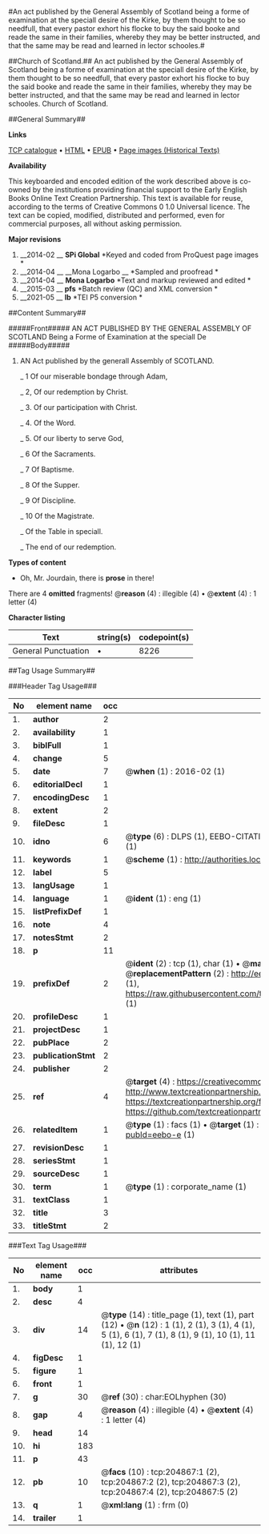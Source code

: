 #An act published by the General Assembly of Scotland being a forme of examination at the speciall desire of the Kirke, by them thought to be so needfull, that every pastor exhort his flocke to buy the said booke and reade the same in their families, whereby they may be better instructed, and that the same may be read and learned in lector schooles.#

##Church of Scotland.##
An act published by the General Assembly of Scotland being a forme of examination at the speciall desire of the Kirke, by them thought to be so needfull, that every pastor exhort his flocke to buy the said booke and reade the same in their families, whereby they may be better instructed, and that the same may be read and learned in lector schooles.
Church of Scotland.

##General Summary##

**Links**

[TCP catalogue](http://www.ota.ox.ac.uk/tcp/)  • 
[HTML](http://tei.it.ox.ac.uk/tcp/Texts-HTML/free/B20/B20332.html)  • 
[EPUB](http://tei.it.ox.ac.uk/tcp/Texts-EPUB/free/B20/B20332.epub) • 
[Page images (Historical Texts)](https://historicaltexts.jisc.ac.uk/eebo-11184995e)

**Availability**

This keyboarded and encoded edition of the work described above is co-owned by the
    institutions providing financial support to the Early English Books Online Text Creation
    Partnership. This text is available for reuse, according to the terms of  Creative Commons 0 1.0 Universal
    licence. The text can be copied, modified, distributed and performed, even for commercial
    purposes, all without asking permission.

**Major revisions**

1. __2014-02 __ __SPi Global__ *Keyed and coded from ProQuest page images *
1. __2014-04 __ __Mona Logarbo __ *Sampled and proofread *
1. __2014-04 __ __Mona Logarbo__ *Text and markup reviewed and edited *
1. __2015-03 __ __pfs__ *Batch review (QC) and XML conversion *
1. __2021-05 __ __lb__ *TEI P5 conversion *

##Content Summary##

#####Front#####
AN ACT PUBLISHED BY THE GENERAL ASSEMBLY OF SCOTLAND Being a Forme of Examination at the speciall De
#####Body#####

1. AN Act published by the generall Assembly of SCOTLAND.

    _ 1 Of our miserable bondage through Adam,

    _ 2, Of our redemption by Christ.

    _ 3. Of our participation with Christ.

    _ 4. Of the Word.

    _ 5. Of our liberty to serve God,

    _ 6 Of the Sacraments.

    _ 7 Of Baptisme.

    _ 8 Of the Supper.

    _ 9 Of Discipline.

    _ 10 Of the Magistrate.

    _ Of the Table in speciall.

    _ The end of our redemption.

**Types of content**

  * Oh, Mr. Jourdain, there is **prose** in there!

There are 4 **omitted** fragments! 
 @__reason__ (4) : illegible (4)  •  @__extent__ (4) : 1 letter (4)

**Character listing**


|Text|string(s)|codepoint(s)|
|---|---|---|
|General Punctuation|•|8226|

##Tag Usage Summary##

###Header Tag Usage###

|No|element name|occ|attributes|
|---|---|---|---|
|1.|__author__|2||
|2.|__availability__|1||
|3.|__biblFull__|1||
|4.|__change__|5||
|5.|__date__|7| @__when__ (1) : 2016-02 (1)|
|6.|__editorialDecl__|1||
|7.|__encodingDesc__|1||
|8.|__extent__|2||
|9.|__fileDesc__|1||
|10.|__idno__|6| @__type__ (6) : DLPS (1), EEBO-CITATION (1), VID (1), EEBO-PROQUEST (1), STC (1), OCLC (1)|
|11.|__keywords__|1| @__scheme__ (1) : http://authorities.loc.gov/ (1)|
|12.|__label__|5||
|13.|__langUsage__|1||
|14.|__language__|1| @__ident__ (1) : eng (1)|
|15.|__listPrefixDef__|1||
|16.|__note__|4||
|17.|__notesStmt__|2||
|18.|__p__|11||
|19.|__prefixDef__|2| @__ident__ (2) : tcp (1), char (1)  •  @__matchPattern__ (2) : ([0-9\-]+):([0-9IVX]+) (1), (.+) (1)  •  @__replacementPattern__ (2) : http://eebo.chadwyck.com/downloadtiff?vid=$1&page=$2 (1), https://raw.githubusercontent.com/textcreationpartnership/Texts/master/tcpchars.xml#$1 (1)|
|20.|__profileDesc__|1||
|21.|__projectDesc__|1||
|22.|__pubPlace__|2||
|23.|__publicationStmt__|2||
|24.|__publisher__|2||
|25.|__ref__|4| @__target__ (4) : https://creativecommons.org/publicdomain/zero/1.0/ (1), http://www.textcreationpartnership.org/docs/. (1), https://textcreationpartnership.org/faq/#faq05 (1), https://github.com/textcreationpartnership (1)|
|26.|__relatedItem__|1| @__type__ (1) : facs (1)  •  @__target__ (1) : https://data.historicaltexts.jisc.ac.uk/view?pubId=eebo-e (1)|
|27.|__revisionDesc__|1||
|28.|__seriesStmt__|1||
|29.|__sourceDesc__|1||
|30.|__term__|1| @__type__ (1) : corporate_name (1)|
|31.|__textClass__|1||
|32.|__title__|3||
|33.|__titleStmt__|2||


###Text Tag Usage###

|No|element name|occ|attributes|
|---|---|---|---|
|1.|__body__|1||
|2.|__desc__|4||
|3.|__div__|14| @__type__ (14) : title_page (1), text (1), part (12)  •  @__n__ (12) : 1 (1), 2 (1), 3 (1), 4 (1), 5 (1), 6 (1), 7 (1), 8 (1), 9 (1), 10 (1), 11 (1), 12 (1)|
|4.|__figDesc__|1||
|5.|__figure__|1||
|6.|__front__|1||
|7.|__g__|30| @__ref__ (30) : char:EOLhyphen (30)|
|8.|__gap__|4| @__reason__ (4) : illegible (4)  •  @__extent__ (4) : 1 letter (4)|
|9.|__head__|14||
|10.|__hi__|183||
|11.|__p__|43||
|12.|__pb__|10| @__facs__ (10) : tcp:204867:1 (2), tcp:204867:2 (2), tcp:204867:3 (2), tcp:204867:4 (2), tcp:204867:5 (2)|
|13.|__q__|1| @__xml:lang__ (1) : frm (0)|
|14.|__trailer__|1||
